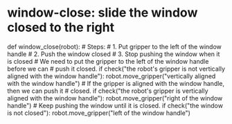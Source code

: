 

# window-close: slide the window closed to the right
def window_close(robot):
    # Steps:
    #  1. Put gripper to the left of the window handle
    #  2. Push the window closed
    #  3. Stop pushing the window when it is closed
    # We need to put the gripper to the left of the window handle before we can
    # push it closed.
    if check("the robot's gripper is not vertically aligned with the window handle"):
        robot.move_gripper("vertically aligned with the window handle")
    # If the gripper is aligned with the window handle, then we can push it
    # closed.
    if check("the robot's gripper is vertically aligned with the window handle"):
        robot.move_gripper("right of the window handle")
    # Keep pushing the window until it is closed.
    if check("the window is not closed"):
        robot.move_gripper("left of the window handle")